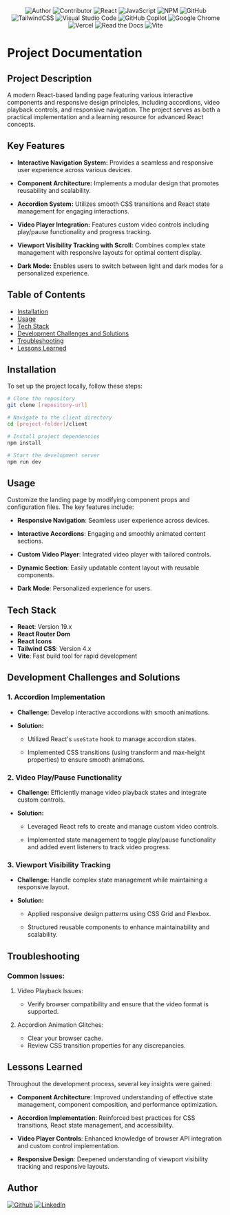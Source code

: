 <div align="center">

![Author](https://img.shields.io/badge/Limon-5E0D73?style=flat&logo=autocad&logoColor=whitesmoke) ![Contributor](https://img.shields.io/badge/Contributor-000?style=flat&logo=c&logoColor=whitesmoke) ![React](https://img.shields.io/badge/-React-61DAFB?style=flat&logo=react&logoColor=black) ![JavaScript](https://img.shields.io/badge/JavaScript-F7DF1E?style=flat&logo=javascript&logoColor=black) ![NPM](https://img.shields.io/badge/Npm-CC342D?style=flat&logo=npm&logoColor=white)
![GitHub](https://img.shields.io/badge/Github-000?style=flat&logo=github&logoColor=white) ![TailwindCSS](https://img.shields.io/badge/-TailwindCss-38BDF8?style=flat&logo=tailwind-css&logoColor=white) ![Visual Studio Code](https://custom-icon-badges.demolab.com/badge/Visual%20Studio%20Code-0078d7.svg?logo=vsc&logoColor=white) ![GitHub Copilot](https://img.shields.io/badge/GitHub%20Copilot-000?logo=githubcopilot&logoColor=fff) ![Google Chrome](https://img.shields.io/badge/Google%20Chrome-4285F4?logo=GoogleChrome&logoColor=white) ![Vercel](https://img.shields.io/badge/Vercel-%23000000.svg?logo=vercel&logoColor=white) ![Read the Docs](https://img.shields.io/badge/Read%20the%20Docs-8CA1AF?logo=readthedocs&logoColor=fff) ![Vite](https://img.shields.io/badge/Vite-646CFF?logo=vite&logoColor=fff)

</div>

# Project Documentation

## Project Description

A modern React-based landing page featuring various interactive components and responsive design principles, including accordions, video playback controls, and responsive navigation. The project serves as both a practical implementation and a learning resource for advanced React concepts.

## Key Features

- **Interactive Navigation System:** Provides a seamless and responsive user experience across various devices.

- **Component Architecture:** Implements a modular design that promotes reusability and scalability.

- **Accordion System:** Utilizes smooth CSS transitions and React state management for engaging interactions.

- **Video Player Integration:** Features custom video controls including play/pause functionality and progress tracking.

- **Viewport Visibility Tracking with Scroll:** Combines complex state management with responsive layouts for optimal content display.

- **Dark Mode:** Enables users to switch between light and dark modes for a personalized experience.

## Table of Contents

- [Installation](#installation)
- [Usage](#usage)
- [Tech Stack](#tech-stack)
- [Development Challenges and Solutions](#development-challenges-and-solutions)
- [Troubleshooting](#troubleshooting)
- [Lessons Learned](#lessons-learned)

## Installation

To set up the project locally, follow these steps:

```bash
# Clone the repository
git clone [repository-url]

# Navigate to the client directory
cd [project-folder]/client

# Install project dependencies
npm install

# Start the development server
npm run dev
```

## Usage

Customize the landing page by modifying component props and configuration files. The key features include:

- **Responsive Navigation**: Seamless user experience across devices.

- **Interactive Accordions**: Engaging and smoothly animated content sections.

- **Custom Video Player**: Integrated video player with tailored controls.

- **Dynamic Section**: Easily updatable content layout with reusable components.

- **Dark Mode**: Personalized experience for users.

## Tech Stack

- **React**: Version 19.x
- **React Router Dom**
- **React Icons**
- **Tailwind CSS**: Version 4.x
- **Vite**: Fast build tool for rapid development

## Development Challenges and Solutions

### 1. Accordion Implementation

- **Challenge:** Develop interactive accordions with smooth animations.

- **Solution:**

  - Utilized React's `useState` hook to manage accordion states.

  - Implemented CSS transitions (using transform and max-height properties) to ensure smooth animations.

### 2. Video Play/Pause Functionality

- **Challenge:** Efficiently manage video playback states and integrate custom controls.

- **Solution:**

  - Leveraged React refs to create and manage custom video controls.

  - Implemented state management to toggle play/pause functionality and added event listeners to track video progress.

### 3. Viewport Visibility Tracking

- **Challenge:** Handle complex state management while maintaining a responsive layout.

- **Solution:**

  - Applied responsive design patterns using CSS Grid and Flexbox.

  - Structured reusable components to enhance maintainability and scalability.

## Troubleshooting

### Common Issues:

1. Video Playback Issues:

   - Verify browser compatibility and ensure that the video format is supported.

2. Accordion Animation Glitches:

   - Clear your browser cache.
   - Review CSS transition properties for any discrepancies.

## Lessons Learned

Throughout the development process, several key insights were gained:

- **Component Architecture**: Improved understanding of effective state management, component composition, and performance optimization.

- **Accordion Implementation**: Reinforced best practices for CSS transitions, React state management, and accessibility.

- **Video Player Controls**: Enhanced knowledge of browser API integration and custom control implementation.

- **Responsive Design**: Deepened understanding of viewport visibility tracking and responsive layouts.

## Author

[![Github][github-shield]][github-url]
[![LinkedIn][linkedin-shield]][linkedin-url]

[github-shield]: https://img.shields.io/badge/Github-000?style=flat&logo=github&logoColor=white
[github-url]: https://github.com/Limon00001
[linkedin-shield]: https://custom-icon-badges.demolab.com/badge/LinkedIn-0A66C2?logo=linkedin-white&logoColor=fff
[linkedin-url]: https://www.linkedin.com/in/monayem-hossain-limon/
